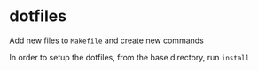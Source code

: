 # dotfiles

Add new files to `Makefile` and create new commands

In order to setup the dotfiles, from the base directory, run `install`
